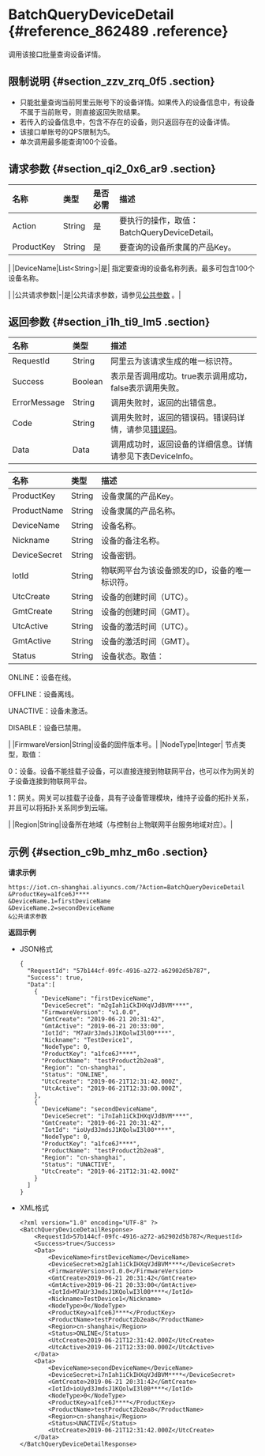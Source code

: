 # BatchQueryDeviceDetail {#reference_862489 .reference}

调用该接口批量查询设备详情。

## 限制说明 {#section_zzv_zrq_0f5 .section}

-   只能批量查询当前阿里云账号下的设备详情。如果传入的设备信息中，有设备不属于当前账号，则直接返回失败结果。
-   若传入的设备信息中，包含不存在的设备，则只返回存在的设备详情。
-   该接口单账号的QPS限制为5。
-   单次调用最多能查询100个设备。

## 请求参数 {#section_qi2_0x6_ar9 .section}

|名称|类型|是否必需|描述|
|:-|:-|:---|:-|
|Action|String|是|要执行的操作，取值：BatchQueryDeviceDetail。|
|ProductKey|String|是| 要查询的设备所隶属的产品Key。

 |
|DeviceName|List<String\>|是| 指定要查询的设备名称列表。最多可包含100个设备名称。

 |
|公共请求参数|-|是|公共请求参数，请参见[公共参数](cn.zh-CN/云端开发指南/云端API参考/公共参数.md#) 。|

## 返回参数 {#section_i1h_ti9_lm5 .section}

|名称|类型|描述|
|:-|:-|:-|
|RequestId|String|阿里云为该请求生成的唯一标识符。|
|Success|Boolean|表示是否调用成功。true表示调用成功，false表示调用失败。|
|ErrorMessage|String|调用失败时，返回的出错信息。|
|Code|String|调用失败时，返回的错误码。错误码详情，请参见[错误码](cn.zh-CN/云端开发指南/云端API参考/错误码.md#)。|
|Data|Data|调用成功时，返回设备的详细信息。详情请参见下表DeviceInfo。|

|名称|类型|描述|
|:-|:-|:-|
|ProductKey|String|设备隶属的产品Key。|
|ProductName|String|设备隶属的产品名称。|
|DeviceName|String|设备名称。|
|Nickname|String|设备的备注名称。|
|DeviceSecret|String|设备密钥。|
|IotId|String|物联网平台为该设备颁发的ID，设备的唯一标识符。|
|UtcCreate|String|​设备的创建时间（UTC）。|
|GmtCreate|String|设备的创建时间（GMT）。|
|UtcActive|String|​​设备的激活时间（UTC）。|
|GmtActive|String|设备的激活时间（GMT）。|
|Status|String| 设备状态。取值：

 ONLINE：设备在线。

 OFFLINE：设备离线。

 UNACTIVE：设备未激活。

 DISABLE：设备已禁用。

 |
|FirmwareVersion|String|设备的固件版本号。|
|NodeType|Integer| 节点类型，取值：

 0：设备。设备不能挂载子设备，可以直接连接到物联网平台，也可以作为网关的子设备连接到物联网平台。

 1：网关。网关可以挂载子设备，具有子设备管理模块，维持子设备的拓扑关系，并且可以将拓扑关系同步到云端。

 |
|Region|String|设备所在地域（与控制台上物联网平台服务地域对应）。|

## 示例 {#section_c9b_mhz_m6o .section}

**请求示例**

``` {#codeblock_vo4_07c_uaf}
https://iot.cn-shanghai.aliyuncs.com/?Action=BatchQueryDeviceDetail
&ProductKey=a1fce6J****
&DeviceName.1=firstDeviceName
&DeviceName.2=secondDeviceName
&公共请求参数
```

**返回示例**

-   JSON格式

    ``` {#codeblock_kna_r5a_t16}
    {
      "RequestId": "57b144cf-09fc-4916-a272-a62902d5b787", 
      "Success": true, 
      "Data":[
        {
          "DeviceName": "firstDeviceName",
          "DeviceSecret": "m2gIah1iCkIHXqVJdBVM****",
          "FirmwareVersion": "v1.0.0",
          "GmtCreate": "2019-06-21 20:31:42",
          "GmtActive": "2019-06-21 20:33:00",
          "IotId": "M7aUr3JmdsJ1KQolwI3l00****",
          "Nickname": "TestDevice1",
          "NodeType": 0,
          "ProductKey": "a1fce6J****",
          "ProductName": "testProduct2b2ea8",
          "Region": "cn-shanghai",
          "Status": "ONLINE",
          "UtcCreate": "2019-06-21T12:31:42.000Z",
          "UtcActive": "2019-06-21T12:33:00.000Z",
        },
        {
          "DeviceName": "secondDeviceName",
          "DeviceSecret": "i7nIah1iCkIHXqVJdBVM****",
          "GmtCreate": "2019-06-21 20:31:42",
          "IotId": "ioUyd3JmdsJ1KQolwI3l00****",
          "NodeType": 0,
          "ProductKey": "a1fce6J****",
          "ProductName": "testProduct2b2ea8",
          "Region": "cn-shanghai",
          "Status": "UNACTIVE",
          "UtcCreate": "2019-06-21T12:31:42.000Z"
        }
      ]
    }
    ```

-   XML格式

    ``` {#codeblock_iug_512_r8y}
    <?xml version="1.0" encoding="UTF-8" ?>
    <BatchQueryDeviceDetailResponse>
        <RequestId>57b144cf-09fc-4916-a272-a62902d5b787</RequestId>
        <Success>true</Success>
        <Data>
            <DeviceName>firstDeviceName</DeviceName>
            <DeviceSecret>m2gIah1iCkIHXqVJdBVM****</DeviceSecret>
            <FirmwareVersion>v1.0.0</FirmwareVersion>
            <GmtCreate>2019-06-21 20:31:42</GmtCreate>
            <GmtActive>2019-06-21 20:33:00</GmtActive>
            <IotId>M7aUr3JmdsJ1KQolwI3l00****</IotId>
            <Nickname>TestDevice1</Nickname>
            <NodeType>0</NodeType>
            <ProductKey>a1fce6J****</ProductKey>
            <ProductName>testProduct2b2ea8</ProductName>
            <Region>cn-shanghai</Region>
            <Status>ONLINE</Status>
            <UtcCreate>2019-06-21T12:31:42.000Z</UtcCreate>
            <UtcActive>2019-06-21T12:33:00.000Z</UtcActive>
        </Data>
        <Data>
            <DeviceName>secondDeviceName</DeviceName>
            <DeviceSecret>i7nIah1iCkIHXqVJdBVM****</DeviceSecret>
            <GmtCreate>2019-06-21 20:31:42</GmtCreate>
            <IotId>ioUyd3JmdsJ1KQolwI3l00****</IotId>
            <NodeType>0</NodeType>
            <ProductKey>a1fce6J****</ProductKey>
            <ProductName>testProduct2b2ea8</ProductName>
            <Region>cn-shanghai</Region>
            <Status>UNACTIVE</Status>
            <UtcCreate>2019-06-21T12:31:42.000Z</UtcCreate>
        </Data>
    </BatchQueryDeviceDetailResponse>
    ```


